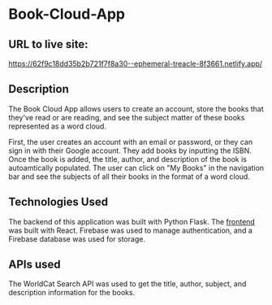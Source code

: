 # Book-Cloud-App

## URL to live site: 

https://62f9c18dd35b2b721f7f8a30--ephemeral-treacle-8f3661.netlify.app/

## Description

The Book Cloud App allows users to create an account, store the books that they've read or are reading, and see the subject matter of these books represented as a word cloud.

First, the user creates an account with an email or password, or they can sign in with their Google account. They add books by inputting the ISBN. Once the book is added, the title, author, and description of the book is autoamtically populated. The user can click on "My Books" in the navigation bar and see the subjects of all their books in the format of a word cloud.

## Technologies Used

The backend of this application was built with Python Flask. The [frontend](https://github.com/kb789/Book-Cloud-Frontend) was built with React. Firebase was used to manage authentication, and a Firebase database was used for storage.


## APIs used

The WorldCat Search API was used to get the title, author, subject, and description information for the books. 


## 
